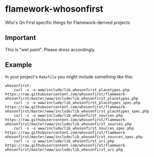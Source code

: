 # flamework-whosonfirst

Who's On First specific things for Flamework-derived projects

## Important

This is "wet paint". Please dress accordingly.

## Example

In your project's `Makefile` you might include something like this:

```
whosonfirst:
	curl -s -o www/include/lib_whosonfirst_placetypes.php https://raw.githubusercontent.com/whosonfirst/flamework-whosonfirst/master/www/include/lib_whosonfirst_placetypes.php
	curl -s -o www/include/lib_whosonfirst_placetypes_spec.php https://raw.githubusercontent.com/whosonfirst/flamework-whosonfirst/master/www/include/lib_whosonfirst_placetypes_spec.php
	curl -s -o www/include/lib_whosonfirst_sources.php https://raw.githubusercontent.com/whosonfirst/flamework-whosonfirst/master/www/include/lib_whosonfirst_sources.php
	curl -s -o www/include/lib_whosonfirst_sources_spec.php https://raw.githubusercontent.com/whosonfirst/flamework-whosonfirst/master/www/include/lib_whosonfirst_sources_spec.php
	curl -s -o www/include/lib_whosonfirst_uri.php https://raw.githubusercontent.com/whosonfirst/flamework-whosonfirst/master/www/include/lib_whosonfirst_uri.php
```

